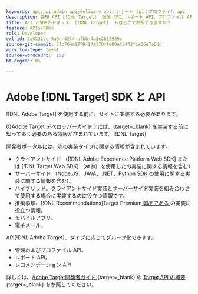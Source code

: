 ```yaml
---
keywords: api;api;admin api;delivery api；レポート api；プロファイル api
description: 管理 API [!DNL Target]  配信 API、レポート API、プロファイル API などのAdobe API を検索します。
title: API とSDKのドキュメ  [!DNL Target]  トはどこで参照できますか？
feature: APIs/SDKs
role: Developer
exl-id: 2a0232cc-9a6a-42f4-afb6-4b3e2b13939c
source-git-commit: 2fc704a1779414a370ffd00ef5442fce36e7a5dd
workflow-type: tm+mt
source-wordcount: '152'
ht-degree: 0%

---
```


# Adobe [!DNL Target] SDK と API

[!DNL Adobe Target] を使用する前に、サイトに実装する必要があります。

[0&rbrace;Adobe Target デベロッパーガイド &rbrace; には、](https://experienceleague.adobe.com/docs/target-dev/developer/overview.html?lang=ja){target=_blank} を実装する前に知っておく必要のある情報が含まれています。[!DNL Target]

開発者ポータルには、次の実装タイプに関する情報が含まれています。

* クライアントサイド （[!DNL Adobe Experience Platform Web SDK] または [!DNL Target Web SDK] （at.js）を使用したの実装に関する情報を含む）
* サーバーサイド （Node.JS、JAVA、.NET、Python SDK の使用に関する実装に関する情報を含む）。
* ハイブリッド。クライアントサイド実装とサーバーサイド実装を組み合わせて使用する場合に実装するのに役立つ情報です。
* 推奨事項、[!DNL Recommendations]Target Premium[ 製品である ](/help/main/c-intro/intro.md#premium) の実装に役立つ情報。
* モバイルアプリ。
* 電子メール。

API[!DNL Adobe Target]、タイプに応じてグループ化できます。

* 管理およびプロファイル API。
* レポート API。
* レコメンデーション API

詳しくは、[Adobe Target開発者ガイド ](https://experienceleague.adobe.com/docs/target-dev/developer/implementation/before-implement/considerations-before-you-implement-target.html?lang=ja){target=_blank} の [Target API の概要 ](https://experienceleague.adobe.com/docs/target-dev/developer/overview.html?lang=ja){target=_blank} を参照してください。

